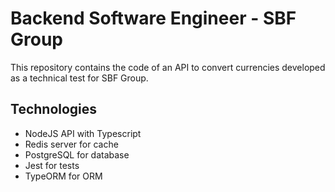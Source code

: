 # Backend Software Engineer - SBF Group

This repository contains the code of an API to convert currencies developed as a technical test for SBF Group.

## Technologies

- NodeJS API with Typescript
- Redis server for cache
- PostgreSQL for database
- Jest for tests
- TypeORM for ORM

